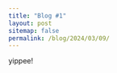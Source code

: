 ```yaml
---
title: "Blog #1"
layout: post
sitemap: false
permalink: /blog/2024/03/09/
---
```

<p>
yippee!
</p>


